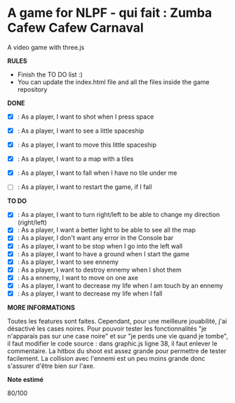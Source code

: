 A game for NLPF - qui fait : Zumba Cafew Cafew Carnaval
===========================

A video game with three.js

**RULES**
- Finish the TO DO list :)
- You can update the index.html file and all the files inside the game repository

**DONE**

- [X] : As a player, I want to shot when I press space
- [X] : As a player, I want to see a little spaceship
- [X] : As a player, I want to move this little spaceship
- [X] : As a player, I want to a map with a tiles
- [X] : As a player, I want to fall when I have no tile under me
- [ ] : As a player, I want to restart the game, if I fall


**TO DO**

- [x] : As a player, I want to turn right/left to be able to change my direction (right/left)
- [x] : As a player, I want a better light to be able to see all the map
- [x] : As a player, I don't want any error in the Console bar 
- [x] : As a player, I want to be stop when I go into the left wall
- [x] : As a player, I want to have a ground when I start the game
- [x] : As a player, I want to see ennemy
- [x] : As a player, I want to destroy ennemy when I shot them
- [x] : As a ennemy, I want to move on one axe
- [x] : As a player, I want to decrease my life when I am touch by an ennemy
- [x] : As a player, I want to decrease my life when I fall 

**MORE INFORMATIONS**

Toutes les features sont faites. Cependant, pour une meilleure jouabilité, j'ai désactivé les cases noires. Pour pouvoir tester les fonctionnalités "je n'apparais pas sur une case noire" et sur "je perds une vie quand je tombe", il faut modifier le code source : dans graphic.js ligne 38, il faut enlever le commentaire.
La hitbox du shoot est assez grande pour permettre de tester facilement.
La collision avec l'ennemi est un peu moins grande donc s'assurer d'être bien sur l'axe.

**Note estimé**

80/100